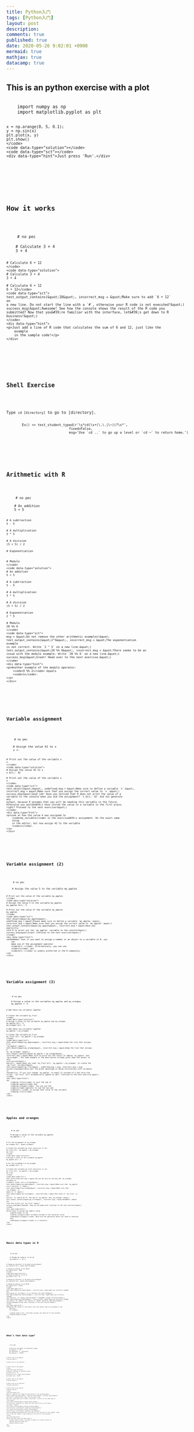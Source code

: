 ```yaml
---
title: Python入门
tags: [Python入门]
layout: post
description:
comments: true
published: true
date: 2020-05-26 9:02:01 +0900
mermaid: true
mathjax: true
datacamp: true
---
```


<div class="exercise">
<div class="title">
    <h2>This is an python exercise with a plot</h2>
</div>
<div data-datacamp-exercise data-lang="python" data-height="auto">
    <code data-type="pre-exercise-code"></code>
    <code data-type="sample-code">
    import numpy as np
    import matplotlib.pyplot as plt

    x = np.arange(0, 5, 0.1);
    y = np.sin(x)
    plt.plot(x, y)
    plt.show()
    </code>
    <code data-type="solution"></code>
    <code data-type="sct"></code>
    <div data-type="hint">Just press 'Run'.</div>
</div>
</div>
<div class="exercise">
<div class="title">
    <h2>How it works</h2>
</div>
<div data-datacamp-exercise data-lang="r" data-height="500">
    <code data-type="pre-exercise-code"># no pec</code>
    <code data-type="sample-code">
    # Calculate 3 + 4
    3 + 4

    # Calculate 6 + 12
    </code>
    <code data-type="solution">
    # Calculate 3 + 4
    3 + 4

    # Calculate 6 + 12
    6 + 12</code>
    <code data-type="sct">
    test_output_contains(&quot;18&quot;, incorrect_msg = &quot;Make sure to add `6 + 12`
    on
    a new line. Do not start the line with a `#`, otherwise your R code is not executed!&quot;)
    success_msg(&quot;Awesome! See how the console shows the result of the R code you
    submitted? Now that you&#39;re familiar with the interface, let&#39;s get down to R
    business!&quot;)
    </code>
    <div data-type="hint">
    <p>Just add a line of R code that calculates the sum of 6 and 12, just like the
        example
        in the sample code!</p>
    </div>

</div>
</div>

<div class="exercise">
<div class="title">
    <h2>Shell Exercise</h2>
</div>
<div data-datacamp-exercise data-lang="shell" data-height="500" id="shell-example">
    <div data-type="hint">Type <code>cd [directory]</code> to go to [directory].</div>
    <code data-type="sct">
        Ex() >> test_student_typed(r'\s*cd(\s+(\.\.|\~))?\s*',
                                fixed=False,
                                msg='Use `cd ..` to go up a level or `cd ~` to return home.')
    </code>
</div>
</div>

<div class="exercise">
<div class="title">
    <h2>Arithmetic with R</h2>
</div>
<div data-datacamp-exercise data-lang="r" data-height="350">
    <code data-type="pre-exercise-code"># no pec</code>
    <code data-type="sample-code">
    # An addition
    5 + 5

    # A subtraction
    5 - 5

    # A multiplication
    3 * 5

    # A division
    (5 + 5) / 2

    # Exponentiation


    # Modulo
    </code>
    <code data-type="solution">
    # An addition
    5 + 5

    # A subtraction
    5 - 5

    # A multiplication
    3 * 5

    # A division
    (5 + 5) / 2

    # Exponentiation
    2 ^ 5

    # Modulo
    28 %% 6
    </code>
    <code data-type="sct">
    msg = &quot;Do not remove the other arithmetic examples!&quot;
    test_output_contains(&quot;2^5&quot;, incorrect_msg = &quot;The exponentiation
    example
    is not correct. Write `2 ^ 5` on a new line.&quot;)
    test_output_contains(&quot;28 %% 6&quot;, incorrect_msg = &quot;There seems to be an
    issue with the modulo example. Write `28 %% 6` on a new line.&quot;)
    success_msg(&quot;Great! Head over to the next exercise.&quot;)
    </code>
    <div data-type="hint">
    <p>Another example of the modulo operator:
        <code>9 %% 2</code> equals
        <code>1</code>.
    </p>
    </div>

</div>
</div>
<div class="exercise">
<div class="title">
    <h2>Variable assignment</h2>
</div>
<div data-datacamp-exercise data-lang="r" data-height="350">
    <code data-type="pre-exercise-code"># no pec</code>
    <code data-type="sample-code">
    # Assign the value 42 to x
    x &lt;-

    # Print out the value of the variable x
    x
    </code>
    <code data-type="solution">
    # Assign the value 42 to x
    x &lt;- 42

    # Print out the value of the variable x
    x
    </code>
    <code data-type="sct">
    test_object(&quot;x&quot;, undefined_msg = &quot;Make sure to define a variable `x`.&quot;,
    incorrect_msg = &quot;Make sure that you assign the correct value to `x`.&quot;)
    success_msg(&quot;Good job! Have you noticed that R does not print the value of a
    variable to the console when you did the assignment? `x &lt;- 42` did not generate
    any
    output, because R assumes that you will be needing this variable in the future.
    Otherwise you wouldn&#39;t have stored the value in a variable in the first place,
    right? Proceed to the next exercise!&quot;)
    </code>
    <div data-type="hint">
    <p>Look at how the value 4 was assigned to
        <code>my_variable</code> in the exercise&#39;s assignment. Do the exact same
        thing
        in the editor, but now assign 42 to the variable
        <code>x</code>.
    </p>
    </div>

</div>
</div>
<div class="exercise">
<div class="title">
    <h2>Variable assignment (2)</h2>
</div>
<div data-datacamp-exercise data-lang="r" data-height="350">
    <code data-type="pre-exercise-code"># no pec</code>
    <code data-type="sample-code">
    # Assign the value 5 to the variable my_apples

    # Print out the value of the variable my_apples
    </code>
    <code data-type="solution">
    # Assign the value 5 to the variable my_apples
    my_apples &lt;- 5

    # Print out the value of the variable my_apples
    my_apples
    </code>
    <code data-type="sct">
    test_object(&quot;my_apples&quot;,
    undefined_msg = &quot;Please make sure to define a variable `my_apples`.&quot;,
    incorrect_msg = &quot;Make sure that you assign the correct value to `my_apples`.&quot;)
    test_output_contains(&quot;my_apples&quot;, incorrect_msg = &quot;Have you
    explicitly
    told R to print out the `my_apples` variable to the console?&quot;)
    success_msg(&quot;Great! Continue to the next exercise!&quot;)
    </code>
    <div data-type="hint">
    <p>Remember that if you want to assign a number or an object to a variable in R, you
        can
        make use of the assignment operator
        <code>&lt;-</code>. Alternatively, you can use
        <code>=</code>, but
        <code>&lt;-</code> is widely preferred in the R community.
    </p>
    </div>

</div>
</div>
<div class="exercise">
<div class="title">
    <h2>Variable assignment (3)</h2>
</div>
<div data-datacamp-exercise data-lang="r" data-height="350">
    <code data-type="pre-exercise-code"># no pec</code>
    <code data-type="sample-code">
    # Assign a value to the variables my_apples and my_oranges
    my_apples &lt;- 5

    # Add these two variables together


    # Create the variable my_fruit
    </code>
    <code data-type="solution">
    # Assign a value to the variables my_apples and my_oranges
    my_apples &lt;- 5
    my_oranges &lt;- 6

    # Add these two variables together
    my_apples + my_oranges

    # Create the variable my_fruit
    my_fruit &lt;- my_apples + my_oranges
    </code>
    <code data-type="sct">
    test_object(&quot;my_apples&quot;, incorrect_msg = &quot;Keep the line that assigns
    5 to
    `my_apples`.&quot;)
    test_object(&quot;my_oranges&quot;, incorrect_msg = &quot;Keep the line that assigns
    6
    to `my_oranges`.&quot;)
    test_output_contains(&quot;my_apples + my_oranges&quot;,
    incorrect_msg = &quot;Make sure to print out the result of adding `my_apples` and
    `my_oranges`. The code example in the description already gives away the answer to
    this
    instruction!&quot;)
    msg &lt;- &quot;Have you used `my_fruit &lt;- my_apples + my_oranges` to create the
    `my_fruit` variable?&quot;
    test_object(&quot;my_fruit&quot;, undefined_msg = msg, incorrect_msg = msg)
    success_msg(&quot;Nice one! The great advantage of doing calculations with variables
    is
    reusability. If you just change `my_apples` to equal 12 instead of 5 and rerun the
    script, `my_fruit` will automatically update as well. Continue to the next exercise.&quot;)
    </code>
    <div data-type="hint">
    <p>
        <code>my_fruit</code> is just the sum of
        <code>my_apples</code> and
        <code>my_oranges</code>. You can use the
        <code>+</code> operator to sum the two and
        <code>&lt;-</code> to assign that value to the variable
        <code>my_fruit</code>.
    </p>
    </div>

</div>
</div>
<div class="exercise">
<div class="title">
    <h2>Apples and oranges</h2>
</div>
<div data-datacamp-exercise data-lang="r" data-height="350">
    <code data-type="pre-exercise-code"># no pec</code>
    <code data-type="sample-code">
    # Assign a value to the variable my_apples
    my_apples &lt;- 5

    # Fix the assignment of my_oranges
    my_oranges &lt;- &quot;six&quot;

    # Create the variable my_fruit and print it out
    my_fruit &lt;- my_apples + my_oranges
    my_fruit
    </code>
    <code data-type="solution">
    # Assign a value to the variable my_apples
    my_apples &lt;- 5

    # Fix the assignment of my_oranges
    my_oranges &lt;- 6

    # Create the variable my_fruit and print it out
    my_fruit &lt;- my_apples + my_oranges
    my_fruit
    </code>
    <code data-type="sct">
    test_error(incorrect_msg = &quot;You can do this by setting the `my_oranges`
    variable to
    a numeric value, not a string!&quot;)
    test_object(&quot;my_apples&quot;, incorrect_msg = &quot;Make sure that `my_apples`
    still contains `5`.&quot;)
    test_object(&quot;my_oranges&quot;, incorrect_msg = &quot;Make sure that
    `my_oranges` is
    equal to `6`.&quot;)
    test_object(&quot;my_fruit&quot;, incorrect_msg = &quot;The value of `my_fruit` is
    not
    correct. It should be 11, the sum of `my_apples` and `my_oranges`.&quot;)
    test_output_contains(&quot;my_fruit&quot;, incorrect_msg = &quot;Don&#39;t remove
    the
    line that prints out `my_fruit`.&quot;)
    success_msg(&quot;Awesome, keep up the good work! Continue to the next exercise.&quot;)
    </code>
    <div data-type="hint">
    <p>You have to assign the numeric value
        <code>6</code> to the
        <code>my_oranges</code> variable instead of the character value
        <code>&quot;six&quot;</code>. Note how the quotation marks are used to indicate
        that
        <code>&quot;six&quot;</code> is a character.
    </p>
    </div>

</div>
</div>
<div class="exercise">
<div class="title">
    <h2>Basic data types in R</h2>
</div>
<div data-datacamp-exercise data-lang="r" data-height="350">
    <code data-type="pre-exercise-code"># no pec</code>
    <code data-type="sample-code">
    # Change my_numeric to be 42
    my_numeric &lt;- 42.5

    # Change my_character to be &quot;universe&quot;
    my_character &lt;- &quot;some text&quot;

    # Change my_logical to be FALSE
    my_logical &lt;- TRUE
    </code>
    <code data-type="solution">
    # Change my_numeric to be 42
    my_numeric &lt;- 42

    # Change my_character to be &quot;universe&quot;
    my_character &lt;- &quot;universe&quot;

    # Change my_logical to be FALSE
    my_logical &lt;- FALSE
    </code>
    <code data-type="sct">
    test_object(&quot;my_numeric&quot;, incorrect_msg = &quot;Have you correctly changed
    the
    declaration of `my_numeric` so it contains the value 42?&quot;)
    test_object(&quot;my_character&quot;, incorrect_msg = &quot;Have you correctly
    changed
    `my_character` to `\&quot;universe\&quot;`? Don&#39;t forget the quotes!&quot;)
    test_object(&quot;my_logical&quot;, incorrect_msg = &quot;Have you correctly changed
    `my_logical` to `FALSE`? All letters of `FALSE` should be capitalized!&quot;)
    success_msg(&quot;Great work! Continue to the next exercise.&quot;)
    </code>
    <div data-type="hint">
    <p>Replace the values in the editor with the values that are provided in the
        exercise.
        For example:

        <code>my_numeric &lt;- 42</code> assigns the value 42 to the variable
        <code>my_numeric</code>.
    </p>
    </div>

</div>
</div>
<div class="exercise">
<div class="title">
    <h2>What's that data type?</h2>
</div>
<div data-datacamp-exercise data-lang="r" data-height="350">
    <code data-type="pre-exercise-code"># no pec</code>
    <code data-type="sample-code">
    # Declare variables of different types
    my_numeric &lt;- 42
    my_character &lt;- &quot;universe&quot;
    my_logical &lt;- FALSE

    # Check class of my_numeric
    class(my_numeric)

    # Check class of my_character


    # Check class of my_logical
    </code>
    <code data-type="solution">
    # Declare variables of different types:
    my_numeric &lt;- 42
    my_character &lt;- &quot;universe&quot;
    my_logical &lt;- FALSE

    # Check class of my_numeric
    class(my_numeric)

    # Check class of my_character
    class(my_character)

    # Check class of my_logical
    class(my_logical)
    </code>
    <code data-type="sct">
    msg &lt;- &quot;Do not change the declaration of the variables!&quot;
    lapply(c(&quot;my_numeric&quot;, &quot;my_character&quot;, &quot;my_logical&quot;),
    test_object, undefined_msg = msg, incorrect_msg = msg)
    patt &lt;- &quot;Have you included `class(%1$s)` to print out the data type of
    `%1$s`?&quot;
    test_output_contains(&quot;class(my_numeric)&quot;,
    incorrect_msg = &quot;Do not remove the code that prints out the type of
    `my_numeric`.&quot;)
    test_output_contains(&quot;class(my_character)&quot;,
    incorrect_msg = sprintf(patt, &quot;my_character&quot;))
    test_output_contains(&quot;class(my_logical)&quot;,
    incorrect_msg = sprintf(patt, &quot;my_logical&quot;))
    success_msg(&quot;Congratulations! This was the last exercise for this chapter. Head
    over to the next chapter to get immersed in the world of vectors!&quot;)
    </code>
    <div data-type="hint">
    <p>The code that prints the data type of
        <code>my_numeric</code> is already included; do a similar things for
        <code>my_character</code> and
        <code>my_logical</code>.
    </p>
    </div>

</div>
</div>

